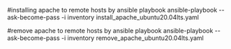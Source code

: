 #installing apache to remote hosts by ansible playbook
ansible-playbook --ask-become-pass -i inventory install_apache_ubuntu20.04lts.yaml

#remove apache to remote hosts by ansible playbook
ansible-playbook --ask-become-pass -i inventory remove_apache_ubuntu20.04lts.yaml